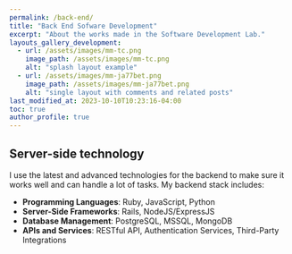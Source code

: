 ```yaml
---
permalink: /back-end/
title: "Back End Sofware Development"
excerpt: "About the works made in the Software Development Lab."
layouts_gallery_development:
  - url: /assets/images/mm-tc.png
    image_path: /assets/images/mm-tc.png
    alt: "splash layout example"
  - url: /assets/images/mm-ja77bet.png
    image_path: /assets/images/mm-ja77bet.png
    alt: "single layout with comments and related posts"
last_modified_at: 2023-10-10T10:23:16-04:00
toc: true
author_profile: true
---
```


## Server-side technology

I use the latest and advanced technologies for the backend to make sure it works well and can handle a lot of tasks. My backend stack includes:

- **Programming Languages**: Ruby, JavaScript, Python
- **Server-Side Frameworks**: Rails, NodeJS/ExpressJS
- **Database Management**: PostgreSQL, MSSQL, MongoDB
- **APIs and Services**: RESTful API, Authentication Services, Third-Party Integrations
